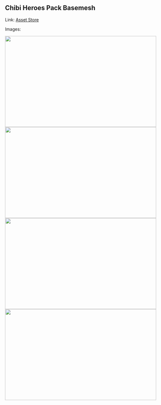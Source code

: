 ## Chibi Heroes Pack Basemesh

Link: [Asset Store](https://assetstore.unity.com/packages/3d/characters/humanoids/chibi-heroes-pack-basemesh-174624#description)

Images:

<img src="https://assetstorev1-prd-cdn.unity3d.com/key-image/582ba282-d6e3-4ae4-af96-52b2af602200.webp" width="500" height="300">
<img src="https://assetstorev1-prd-cdn.unity3d.com/package-screenshot/fd91bb4f-d310-429c-a75d-cb5994c15d73.webp" width="500" height="300">
<img src="https://assetstorev1-prd-cdn.unity3d.com/package-screenshot/db50427d-4ba3-4560-bab1-49a059004283.webp" width="500" height="300">
<img src="https://assetstorev1-prd-cdn.unity3d.com/package-screenshot/74916ba0-7c55-4d55-8f60-156ef3cf6831.webp" width="500" height="300">
